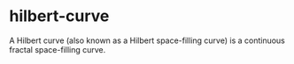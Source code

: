 # hilbert-curve
A Hilbert curve (also known as a Hilbert space-filling curve) is a continuous fractal space-filling curve.
